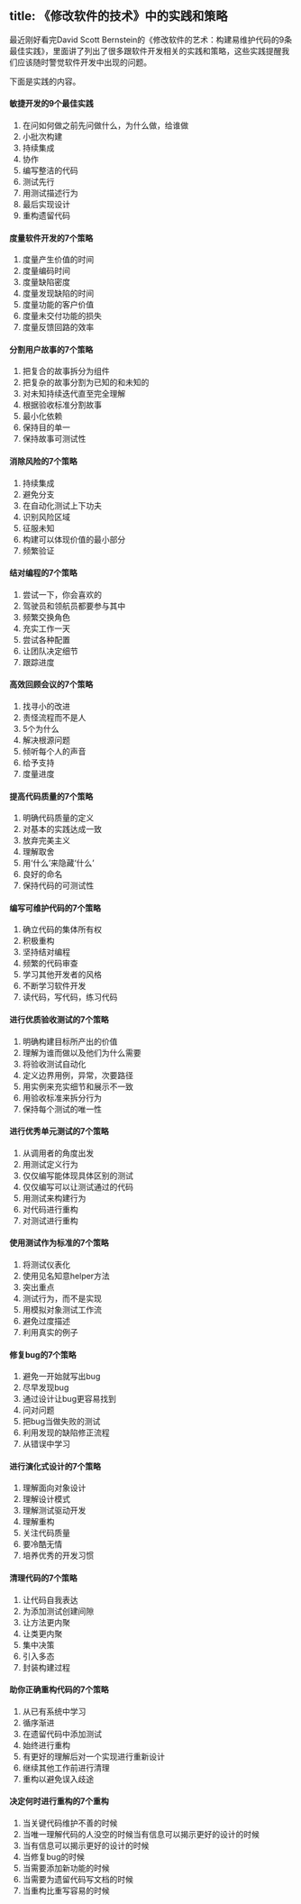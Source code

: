 title: 《修改软件的技术》中的实践和策略
---

最近刚好看完David Scott Bernstein的《修改软件的艺术：构建易维护代码的9条最佳实践》，里面讲了列出了很多跟软件开发相关的实践和策略，这些实践提醒我们应该随时警觉软件开发中出现的问题。

<!--more-->
下面是实践的内容。

#### 敏捷开发的9个最佳实践
1. 在问如何做之前先问做什么，为什么做，给谁做
2. 小批次构建
3. 持续集成
4. 协作
5. 编写整洁的代码
6. 测试先行
7. 用测试描述行为
8. 最后实现设计
9. 重构遗留代码

#### 度量软件开发的7个策略
1. 度量产生价值的时间
2. 度量编码时间
3. 度量缺陷密度
4. 度量发现缺陷的时间
5. 度量功能的客户价值
6. 度量未交付功能的损失
7. 度量反馈回路的效率

#### 分割用户故事的7个策略
1. 把复合的故事拆分为组件
2. 把复杂的故事分割为已知的和未知的
3. 对未知持续迭代直至完全理解
4. 根据验收标准分割故事
5. 最小化依赖
6. 保持目的单一
7. 保持故事可测试性

#### 消除风险的7个策略
1. 持续集成
2. 避免分支
3. 在自动化测试上下功夫
4. 识别风险区域
5. 征服未知
6. 构建可以体现价值的最小部分
7. 频繁验证

#### 结对编程的7个策略

1. 尝试一下，你会喜欢的
2. 驾驶员和领航员都要参与其中
3. 频繁交换角色
4. 充实工作一天
5. 尝试各种配置
6. 让团队决定细节
7. 跟踪进度

#### 高效回顾会议的7个策略

1. 找寻小的改进
2. 责怪流程而不是人
3. 5个为什么
4. 解决根源问题
5. 倾听每个人的声音
6. 给予支持
7. 度量进度

#### 提高代码质量的7个策略

1. 明确代码质量的定义
2. 对基本的实践达成一致
3. 放弃完美主义
4. 理解取舍
5. 用‘什么’来隐藏‘什么’
6. 良好的命名
7. 保持代码的可测试性

#### 编写可维护代码的7个策略

1. 确立代码的集体所有权
2. 积极重构
3. 坚持结对编程
4. 频繁的代码审查
5. 学习其他开发者的风格
6. 不断学习软件开发
7. 读代码，写代码，练习代码

#### 进行优质验收测试的7个策略

1. 明确构建目标所产出的价值
2. 理解为谁而做以及他们为什么需要
3. 将验收测试自动化
4. 定义边界用例，异常，次要路径
5. 用实例来充实细节和展示不一致
6. 用验收标准来拆分行为
7. 保持每个测试的唯一性

#### 进行优秀单元测试的7个策略

1. 从调用者的角度出发
2. 用测试定义行为
3. 仅仅编写能体现具体区别的测试
4. 仅仅编写可以让测试通过的代码
5. 用测试来构建行为
6. 对代码进行重构
7. 对测试进行重构

#### 使用测试作为标准的7个策略

1. 将测试仪表化
2. 使用见名知意helper方法
3. 突出重点
4. 测试行为，而不是实现
5. 用模拟对象测试工作流
6. 避免过度描述
7. 利用真实的例子

#### 修复bug的7个策略

1. 避免一开始就写出bug
2. 尽早发现bug
3. 通过设计让bug更容易找到
4. 问对问题
5. 把bug当做失败的测试
6. 利用发现的缺陷修正流程
7. 从错误中学习

#### 进行演化式设计的7个策略

1. 理解面向对象设计
2. 理解设计模式
3. 理解测试驱动开发
4. 理解重构
5. 关注代码质量
6. 要冷酷无情
7. 培养优秀的开发习惯

#### 清理代码的7个策略

1. 让代码自我表达
2. 为添加测试创建间隙
3. 让方法更内聚
4. 让类更内聚
5. 集中决策
6. 引入多态
7. 封装构建过程

#### 助你正确重构代码的7个策略

1. 从已有系统中学习
2. 循序渐进
3. 在遗留代码中添加测试
4. 始终进行重构
5. 有更好的理解后对一个实现进行重新设计
6. 继续其他工作前进行清理
7. 重构以避免误入歧途

#### 决定何时进行重构的7个重构

1. 当关键代码维护不善的时候
2. 当唯一理解代码的人没空的时候当有信息可以揭示更好的设计的时候
3. 当有信息可以揭示更好的设计的时候
4. 当修复bug的时候
5. 当需要添加新功能的时候
6. 当需要为遗留代码写文档的时候
7. 当重构比重写容易的时候
